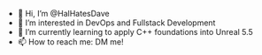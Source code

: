 - 👋 Hi, I’m @HalHatesDave
- 👀 I’m interested in DevOps and Fullstack Development
- 🌱 I’m currently learning to apply C++ foundations into Unreal 5.5
- 📫 How to reach me: DM me!

